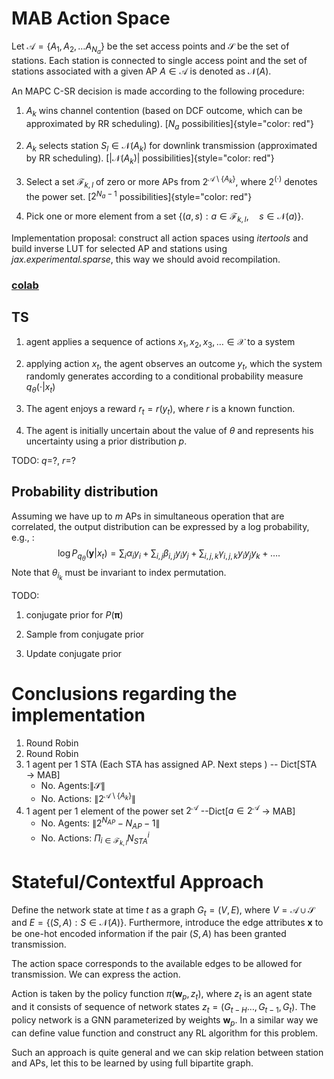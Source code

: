 # MAB Action Space

Let $\mathcal{A}=\{A_1,A_2,\ldots A_{N_a}\}$ be the set access points
and $\mathcal{S}$ be the set of stations. Each station is connected to
single access point and the set of stations associated with a given AP
$A\in \mathcal{A}$ is denoted as $\mathcal{N}(A)$.

An MAPC C-SR decision is made according to the following procedure:

1.  $A_k$ wins channel contention (based on DCF outcome, which can be
    approximated by RR scheduling). [$N_a$
    possibilities]{style="color: red"}

2.  $A_k$ selects station $S_l\in \mathcal{N}(A_k)$ for downlink
    transmission (approximated by RR scheduling). [$| \mathcal{N}(A_k)|$
    possibilities]{style="color: red"}

3.  Select a set $\mathcal{F}_{k,l}$ of zero or more APs from
    $2^{\mathcal{A}\setminus\{A_k\}}$, where $2^{(\cdot)}$ denotes the
    power set. [$2^{N_a-1}$ possibilities]{style="color: red"}

4.  Pick one or more element from a set
    $\{(a,s): a\in \mathcal{F}_{k,l}, \quad s\in \mathcal{N}(a)\}$.

Implementation proposal: construct all action spaces using *itertools*
and build inverse LUT for selected AP and stations using
*jax.experimental.sparse*, this way we should avoid recompilation.

### [colab](https://colab.research.google.com/drive/1ihbJpcRQ9wl_pgec38BkPF2hd_JglUWi?usp=sharing)

## TS

1.  agent applies a sequence of actions
    $x_1, x_2, x_3,\ldots \in \mathcal{X}$ to a system

2.  applying action $x_t$, the agent observes an outcome $y_t$, which
    the system randomly generates according to a conditional probability
    measure $q_\theta(\cdot | x_t)$

3.  The agent enjoys a reward $r_t = r(y_t)$, where $r$ is a known
    function.

4.  The agent is initially uncertain about the value of $\theta$ and
    represents his uncertainty using a prior distribution $p$.

TODO: $q$=?, $r$=?

## Probability distribution

Assuming we have up to $m$ APs in simultaneous operation that are
correlated, the output distribution can be expressed by a log
probability, e.g., :
$$\log P_{q_\theta}(\bm y|x_t)=\sum_i \alpha_i  y_i+ \sum_{i,j}\beta_{i,j} y_i y_j + \sum_{i,j,k}\gamma_{i,j,k}y_i y_j y_k + \ldots.$$
Note that $\theta_{i_k}$ must be invariant to index permutation.

TODO:

1.  conjugate prior for $P(\bm \pi)$

2.  Sample from conjugate prior

3.  Update conjugate prior

# Conclusions regarding the implementation


1. Round Robin 
1. Round Robin 
1. $1$ agent per $1$ STA (Each STA has assigned AP.
Next steps ) -- Dict\[STA $\rightarrow$ MAB\] 
    - No. Agents:$\| \mathcal{S}\|$ 
    - No. Actions: $\|2^{\mathcal{A}\setminus\{A_k\}}\|$
1.  $1$ agent per $1$ element of the power set $2^{\mathcal{A}}$ --Dict\[$a\in 2^{\mathcal{A}}$ $\rightarrow$ MAB\] 
    - No. Agents: $\|2^{N_{AP}} - N_{AP} -1\|$ 
    - No. Actions: $\Pi_{i \in \mathcal{F}_{k,l}} N_{STA}^{i}$


# Stateful/Contextful Approach

Define the network state at time $t$ as a graph $G_t=(V,E)$, where
$V=\mathcal{A}\cup \mathcal{S}$ and $E=\{(S,A): S\in \mathcal{N}(A)\}$.
Furthermore, introduce the edge attributes $\bm x$ to be one-hot encoded
information if the pair $(S,A)$ has been granted transmission.

The action space corresponds to the available edges to be allowed for
transmission. We can express the action.

Action is taken by the policy function $\pi(\bm w_p, z_t)$, where $z_t$
is an agent state and it consists of sequence of network states
$z_t=(G_{t-H}\ldots,G_{t-1},G_t)$. The policy network is a GNN
parameterized by weights $\bm w_p$. In a similar way we can define value
function and construct any RL algorithm for this problem.

Such an approach is quite general and we can skip relation between
station and APs, let this to be learned by using full bipartite graph.
